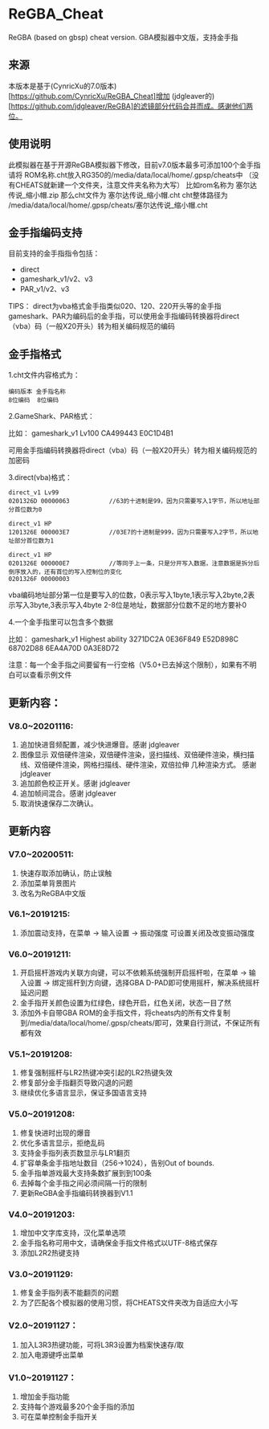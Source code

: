 # ReGBA_Cheat
ReGBA (based on gbsp) cheat version. GBA模拟器中文版，支持金手指

## 来源

本版本是基于(CynricXu的7.0版本)[https://github.com/CynricXu/ReGBA_Cheat]增加 (jdgleaver的)[https://github.com/jdgleaver/ReGBA]的滤镜部分代码合并而成。感谢他们两位。

## 使用说明
此模拟器在基于开源ReGBA模拟器下修改，目前v7.0版本最多可添加100个金手指
请将 ROM名称.cht放入RG350的/media/data/local/home/.gpsp/cheats中
（没有CHEATS就新建一个文件夹，注意文件夹名称为大写）
比如rom名称为  塞尔达传说_缩小帽.zip
那么cht文件为  塞尔达传说_缩小帽.cht
cht整体路径为  /media/data/local/home/.gpsp/cheats/塞尔达传说_缩小帽.cht

## 金手指编码支持
目前支持的金手指指令包括：

* direct
* gameshark_v1/v2、v3
* PAR_v1/v2、v3

TIPS：
  direct为vba格式金手指类似020、120、220开头等的金手指
  gameshark、PAR为编码后的金手指，可以使用金手指编码转换器将direct（vba）码（一般X20开头）转为相关编码规范的编码

## 金手指格式
1.cht文件内容格式为：

	编码版本 金手指名称
	8位编码  8位编码

2.GameShark、PAR格式：

比如：
	gameshark_v1 Lv100
	CA499443 E0C1D4B1

可用金手指编码转换器将direct（vba）码（一般X20开头）转为相关编码规范的加密码

3.direct(vba)格式：

	direct_v1 Lv99
	0201326D 00000063           //63的十进制是99，因为只需要写入1字节，所以地址部分首位数为0

	direct_v1 HP
	1201326E 000003E7           //03E7的十进制是999，因为只需要写入2字节，所以地址部分首位数为1

	direct_v1 HP
	0201326E 000000E7           //等同于上一条，只是分开写入数据，注意数据是拆分后倒序放入的，还有首位的写入控制位的变化
	0201326F 00000003

vba编码地址部分第一位是要写入的位数，0表示写入1byte,1表示写入2byte,2表示写入3byte,3表示写入4byte
2-8位是地址，数据部分位数不足的地方要补0


4.一个金手指里可以包含多个数据

比如：
	gameshark_v1 Highest ability
	3271DC2A 0E36F849
	E52D898C 68702D88
	6EA4A70D 0A3E8D72

注意：每一个金手指之间要留有一行空格（V5.0+已去掉这个限制），如果有不明白可以查看示例文件


## 更新内容：
### V8.0~20201116:
1. 追加快进音频配置，减少快进爆音。感谢  jdgleaver
2. 图像显示 双倍硬件渲染，双倍硬件渲染，竖扫描线、双倍硬件渲染，横扫描线、双倍硬件渲染，网格扫描线、硬件渲染，双倍拉伸 几种渲染方式。 感谢 jdgleaver
3. 追加颜色校正开关。感谢 jdgleaver
4. 追加帧间混合。感谢 jdgleaver
5. 取消快速保存二次确认。

## 更新内容
### V7.0~20200511:
1. 快速存取添加确认，防止误触
2. 添加菜单背景图片
3. 改名为ReGBA中文版

### V6.1~20191215:
1. 添加震动支持，在菜单 -> 输入设置 -> 振动强度 可设置关闭及改变振动强度

### V6.0~20191211:
1. 开启摇杆游戏内关联方向键，可以不依赖系统强制开启摇杆啦，在菜单 -> 输入设置 -> 绑定摇杆到方向键，选择GBA D-PAD即可使用摇杆，解决系统摇杆延迟问题
2. 金手指开关颜色设置为红绿色，绿色开启，红色关闭，状态一目了然
3. 添加外卡自带GBA ROM的金手指文件，将cheats内的所有文件复制到/media/data/local/home/.gpsp/cheats/即可，效果自行测试，不保证所有都有效

### V5.1~20191208:
1. 修复强制摇杆与LR2热键冲突引起的LR2热键失效
2. 修复部分金手指翻页导致闪退的问题
3. 继续优化多语言显示，保证多国语言支持

### V5.0~20191208:
1. 修复快进时出现的爆音
2. 优化多语言显示，拒绝乱码
3. 支持金手指列表页数显示与LR1翻页
4. 扩容单条金手指地址数目（256->1024），告别Out of bounds.
5. 金手指单游戏最大支持条数扩展到到100条
6. 去掉每个金手指之间必须间隔一行的限制
7. 更新ReGBA金手指编码转换器到V1.1

### V4.0~20191203:
1. 增加中文字库支持，汉化菜单选项
2. 金手指名称可用中文，请确保金手指文件格式以UTF-8格式保存
3. 添加L2R2热键支持

### V3.0~20191129:
1. 修复金手指列表不能翻页的问题
2. 为了匹配各个模拟器的使用习惯，将CHEATS文件夹改为自适应大小写

### V2.0~20191127：
1. 加入L3R3热键功能，可将L3R3设置为档案快速存/取
2. 加入电源键呼出菜单

### V1.0~20191127：
1. 增加金手指功能
2. 支持每个游戏最多20个金手指的添加
3. 可在菜单控制金手指开关
